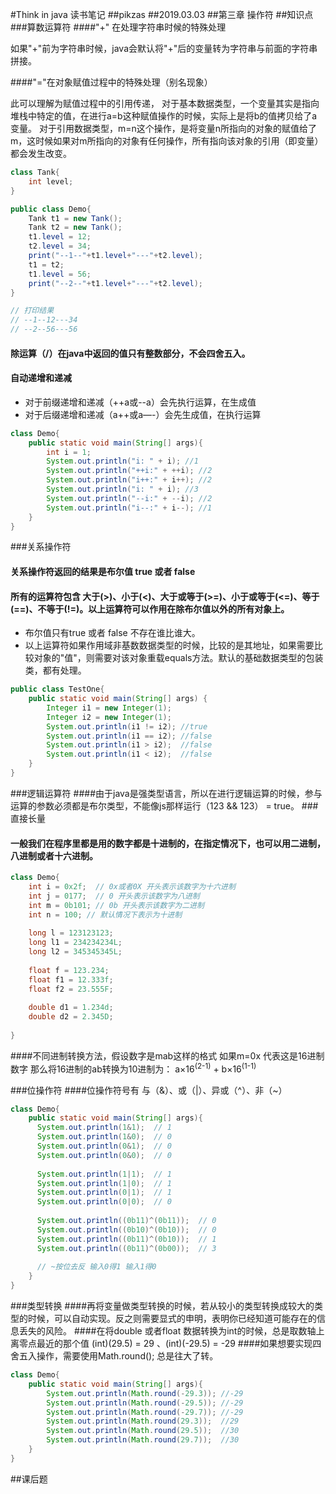 #Think in java 读书笔记
##pikzas
##2019.03.03
##第三章 操作符
##知识点
###算数运算符
####"+" 在处理字符串时候的特殊处理

如果"+"前为字符串时候，java会默认将"+"后的变量转为字符串与前面的字符串拼接。

####"="在对象赋值过程中的特殊处理（别名现象）

此可以理解为赋值过程中的引用传递，
对于基本数据类型，一个变量其实是指向堆栈中特定的值，在进行a=b这种赋值操作的时候，实际上是将b的值拷贝给了a变量。
对于引用数据类型，m=n这个操作，是将变量n所指向的对象的赋值给了m，这时候如果对m所指向的对象有任何操作，所有指向该对象的引用（即变量）都会发生改变。
```java
class Tank{
    int level;
}

public class Demo{
    Tank t1 = new Tank();
    Tank t2 = new Tank();
    t1.level = 12;
    t2.level = 34;
    print("--1--"+t1.level+"---"+t2.level);
    t1 = t2;
    t1.level = 56;
    print("--2--"+t1.level+"---"+t2.level);
}

// 打印结果
// --1--12---34
// --2--56---56
```

#### 除运算（/）在java中返回的值只有整数部分，不会四舍五入。

#### 自动递增和递减
* 对于前缀递增和递减（++a或--a）会先执行运算，在生成值
* 对于后缀递增和递减（a++或a—-）会先生成值，在执行运算

```java
class Demo{
    public static void main(String[] args){
        int i = 1;
        System.out.println("i: " + i); //1
        System.out.println("++i:" + ++i); //2
        System.out.println("i++:" + i++); //2
        System.out.println("i: " + i); //3
        System.out.println("--i:" + --i); //2
        System.out.println("i--:" + i--); //1
    }
}
```

###关系操作符
#### 关系操作符返回的结果是布尔值 true 或者 false
#### 所有的运算符包含 大于(>)、小于(<)、大于或等于(>=)、小于或等于(<=)、等于(==)、不等于(!=)。以上运算符可以作用在除布尔值以外的所有对象上。
* 布尔值只有true 或者 false 不存在谁比谁大。
* 以上运算符如果作用域非基数数据类型的时候，比较的是其地址，如果需要比较对象的"值"，则需要对该对象重载equals方法。默认的基础数据类型的包装类，都有处理。
```java
public class TestOne{
    public static void main(String[] args) {
        Integer i1 = new Integer(1);
        Integer i2 = new Integer(1);
        System.out.println(i1 != i2); //true
        System.out.println(i1 == i2); //false
        System.out.println(i1 > i2);  //false
        System.out.println(i1 < i2);  //false
    }
}
``` 

###逻辑运算符
####由于java是强类型语言，所以在进行逻辑运算的时候，参与运算的参数必须都是布尔类型，不能像js那样运行（123 && 123） = true。
###直接长量
#### 一般我们在程序里都是用的数字都是十进制的，在指定情况下，也可以用二进制，八进制或者十六进制。
```java
class Demo{
    int i = 0x2f;  // 0x或者0X 开头表示该数字为十六进制 
    int j = 0177;  // 0 开头表示该数字为八进制
    int m = 0b101; // 0b 开头表示该数字为二进制
    int n = 100; // 默认情况下表示为十进制
    
    long l = 123123123;
    long l1 = 234234234L;
    long l2 = 345345345L;
    
    float f = 123.234;
    float f1 = 12.333f;
    float f2 = 23.555F;
    
    double d1 = 1.234d;
    double d2 = 2.345D;
    
}
```
####不同进制转换方法，假设数字是mab这样的格式 如果m=0x 代表这是16进制数字 那么将16进制的ab转换为10进制为： a×16<sup>(2-1)</sup> + b×16<sup>(1-1)</sup> 

###位操作符
####位操作符号有 与（&）、或（|）、异或（^）、非（~）
```java
class Demo{
    public static void main(String[] args){
      System.out.println(1&1);  // 1
      System.out.println(1&0);  // 0
      System.out.println(0&1);  // 0
      System.out.println(0&0);  // 0
      
      System.out.println(1|1);  // 1
      System.out.println(1|0);  // 1
      System.out.println(0|1);  // 1
      System.out.println(0|0);  // 0
      
      System.out.println((0b11)^(0b11));  // 0
      System.out.println((0b10)^(0b10));  // 0
      System.out.println((0b11)^(0b10));  // 1
      System.out.println((0b11)^(0b00));  // 3
      
      // ~按位去反 输入0得1 输入1得0
    }
}

```
###类型转换
####再将变量做类型转换的时候，若从较小的类型转换成较大的类型的时候，可以自动实现。反之则需要显式的申明，表明你已经知道可能存在的信息丢失的风险。
####在将double 或者float 数据转换为int的时候，总是取数轴上离零点最近的那个值 (int)(29.5) = 29 、(int)(-29.5) = -29
####如果想要实现四舍五入操作，需要使用Math.round(); 总是往大了转。
```java
class Demo{
    public static void main(String[] args){
        System.out.println(Math.round(-29.3)); //-29
        System.out.println(Math.round(-29.5)); //-29
        System.out.println(Math.round(-29.7)); //-29
        System.out.println(Math.round(29.3));  //29
        System.out.println(Math.round(29.5));  //30
        System.out.println(Math.round(29.7));  //30
    }
}
```

##课后题